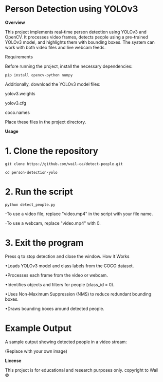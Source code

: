 # Person Detection using YOLOv3

**Overview**

This project implements real-time person detection using YOLOv3 and OpenCV. It processes video frames, detects people using a pre-trained YOLOv3 model, and highlights them with bounding boxes. The system can work with both video files and live webcam feeds.

Requirements

Before running the project, install the necessary dependencies:
```
pip install opencv-python numpy
```
Additionally, download the YOLOv3 model files:

yolov3.weights

yolov3.cfg

coco.names

Place these files in the project directory.

**Usage**

# 1. Clone the repository

```
git clone https://github.com/wail-ca/detect-people.git
```
```
cd person-detection-yolo
```
# 2. Run the script
```
python detect_people.py
```
-To use a video file, replace "video.mp4" in the script with your file name.

-To use a webcam, replace "video.mp4" with 0.

# 3. Exit the program
Press q to stop detection and close the window.
How It Works

•Loads YOLOv3 model and class labels from the COCO dataset.

•Processes each frame from the video or webcam.

•Identifies objects and filters for people (class_id = 0).

•Uses Non-Maximum Suppression (NMS) to reduce redundant bounding boxes.

•Draws bounding boxes around detected people.


# Example Output

A sample output showing detected people in a video stream:

 (Replace with your own image)

**License**

This project is for educational and research purposes only.
copyright to Wail ©
